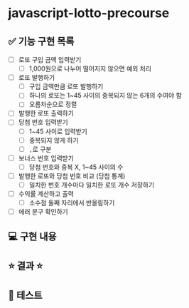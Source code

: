# javascript-lotto-precourse

## ✅ 기능 구현 목록

- [ ] 로또 구입 금액 입력받기
  - [ ] 1,000원으로 나누어 떨어지지 않으면 예외 처리
- [ ] 로또 발행하기
  - [ ] 구입 금액만큼 로또 발행하기
  - [ ] 하나의 로또는 1~45 사이의 중복되지 않는 6개의 수여야 함
  - [ ] 오름차순으로 정렬
- [ ] 발행한 로또 출력하기
- [ ] 당첨 번호 입력받기
  - [ ] 1~45 사이로 입력받기
  - [ ] 중복되지 않게 하기
  - [ ] `,`로 구분
- [ ] 보너스 번호 입력받기
  - [ ] 당첨 번호와 중복 X, 1~45 사이의 수
- [ ] 발행한 로또와 당첨 번호 비교 (당첨 통계)
  - [ ] 일치한 번호 개수마다 일치한 로또 개수 저장하기
- [ ] 수익률 계산하고 출력
  - [ ] 소수점 둘째 자리에서 반올림하기
- [ ] 에러 문구 확인하기

## 💻 구현 내용

## ⭐️ 결과 ⭐️

## 🤔 테스트
